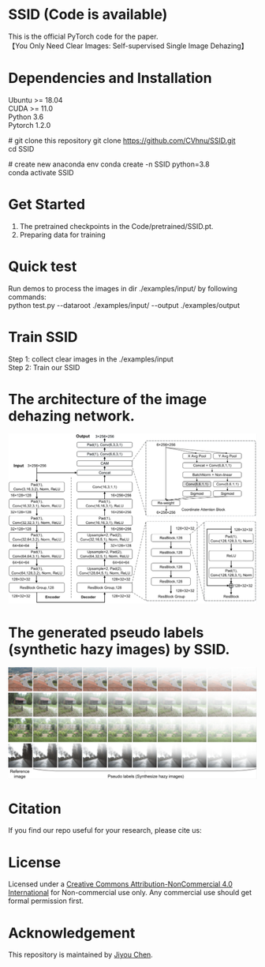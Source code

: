 # SSID (Code is available)
This is the official PyTorch code for the paper.  
【You Only Need Clear Images: Self-supervised Single Image Dehazing】

# Dependencies and Installation
Ubuntu >= 18.04  
CUDA >= 11.0  
Python 3.6  
Pytorch 1.2.0  

\# git clone this repository
git clone https://github.com/CVhnu/SSID.git  
cd SSID

\# create new anaconda env
conda create -n SSID python=3.8  
conda activate SSID  

# Get Started
1. The pretrained checkpoints in the Code/pretrained/SSID.pt.
2. Preparing data for training

# Quick test
Run demos to process the images in dir ./examples/input/ by following commands:  
python test.py  --dataroot  ./examples/input/ --output ./examples/output

# Train SSID
Step 1: collect clear images in the ./examples/input  
Step 2: Train our SSID

# The architecture of the image dehazing network.
<img src=https://github.com/CVhnu/SSID/blob/main/images/image_dehazing_network_paras.png >

# The generated pseudo labels (synthetic hazy images) by SSID.
 <img src=https://github.com/CVhnu/SSID/blob/main/images/pseudo%20labels.png >
 
<!-- * Comparison with the SOTA unsupervised image dehazing methods.
 <img src=https://github.com/CVhnu/SSID/blob/main/images/dehazed%20results.png > -->
 
# Citation
If you find our repo useful for your research, please cite us:

# License
Licensed under a [Creative Commons Attribution-NonCommercial 4.0 International](https://creativecommons.org/licenses/by-nc/4.0/) for Non-commercial use only. Any commercial use should get formal permission first.

# Acknowledgement

This repository is maintained by [Jiyou Chen](https://scholar.google.com.hk/citations?user=BjgoH4cAAAAJ&hl=zh-CN&oi=ao).
